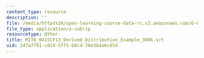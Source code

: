 ```yaml
---
content_type: resource
description: ''
file: /media/https%3A/open-learning-course-data-rc.s3.amazonaws.com/6-041sc-probabilistic-systems-analysis-and-applied-probability-fall-2013/2d7a7791c0195ff5b8c478e3b4a6c854_MIT6_041SCF13_Derived_Distribution_Example_300k.vtt
file_type: application/x-subrip
resourcetype: Other
title: MIT6_041SCF13_Derived_Distribution_Example_300k.srt
uid: 2d7a7791-c019-5ff5-b8c4-78e3b4a6c854
---
```

